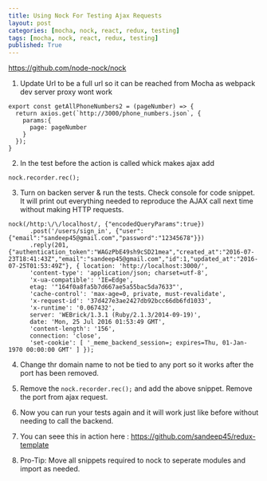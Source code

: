 ```yaml
---
title: Using Nock For Testing Ajax Requests
layout: post
categories: [mocha, nock, react, redux, testing]
tags: [mocha, nock, react, redux, testing]
published: True
---
```


https://github.com/node-nock/nock

1. Update Url to be a full url so it can be reached from Mocha as webpack dev server proxy wont work

````
export const getAllPhoneNumbers2 = (pageNumber) => {
  return axios.get(`http://3000/phone_numbers.json`, {
    params:{
      page: pageNumber
    }
  });
}

````

2. In the test before the action is called whick makes ajax add

````
nock.recorder.rec();
````

3. Turn on backen server & run the tests. Check console for code snippet. It will print out everything needed to reproduce the AJAX call next time without making HTTP requests.

````
nock(/http:\/\/localhost/, {"encodedQueryParams":true})
      .post('/users/sign_in', {"user":{"email":"sandeep45@gmail.com","password":"12345678"}})
      .reply(201, {"authentication_token":"WAGzPbE49sh9cSD21mea","created_at":"2016-07-23T18:41:43Z","email":"sandeep45@gmail.com","id":1,"updated_at":"2016-07-25T01:53:49Z"}, { location: 'http://localhost:3000/',
      'content-type': 'application/json; charset=utf-8',
      'x-ua-compatible': 'IE=Edge',
      etag: '"164f0a8fa5b7d667ae5a55bac5da7633"',
      'cache-control': 'max-age=0, private, must-revalidate',
      'x-request-id': '37d427e3ae2427db92bcc66db6fd1033',
      'x-runtime': '0.067432',
      server: 'WEBrick/1.3.1 (Ruby/2.1.3/2014-09-19)',
      date: 'Mon, 25 Jul 2016 01:53:49 GMT',
      'content-length': '156',
      connection: 'close',
      'set-cookie': [ '_meme_backend_session=; expires=Thu, 01-Jan-1970 00:00:00 GMT' ] });
````

4. Change thr domain name to not be tied to any port so it works after the port has been removed.

5. Remove the `nock.recorder.rec();` and add the above snippet. Remove the port from ajax request.

6. Now you can run your tests again and it will work just like before without needing to call the backend.

7. You can seee this in action here : https://github.com/sandeep45/redux-template

8. Pro-Tip: Move all snippets required to nock to seperate modules and import as needed.